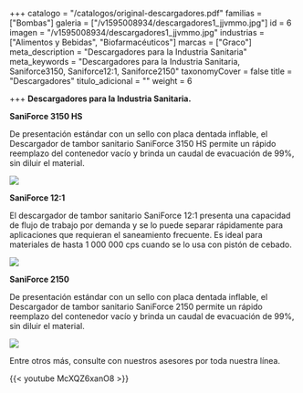 +++
catalogo = "/catalogos/original-descargadores.pdf"
familias = ["Bombas"]
galeria = ["/v1595008934/descargadores1_jjvmmo.jpg"]
id = 6
imagen = "/v1595008934/descargadores1_jjvmmo.jpg"
industrias = ["Alimentos y Bebidas", "Biofarmacéuticos"]
marcas = ["Graco"]
meta_description = "Descargadores para la Industria Sanitaria"
meta_keywords = "Descargadores para la Industria Sanitaria, Saniforce3150, Saniforce12:1, Saniforce2150"
taxonomyCover = false
title = "Descargadores"
titulo_adicional = ""
weight = 6

+++
**Descargadores para la Industria Sanitaria.**

**SaniForce 3150 HS**

De presentación estándar con un sello con placa dentada inflable, el Descargador de tambor sanitario SaniForce 3150 HS permite un rápido reemplazo del contenedor vacío y brinda un caudal de evacuación de 99%, sin diluir el material.

![](https://res.cloudinary.com/novatec/v1595008634/descargador_w1wukp.jpg)

**SaniForce 12:1**

El descargador de tambor sanitario SaniForce 12:1 presenta una capacidad de flujo de trabajo por demanda y se lo puede separar rápidamente para aplicaciones que requieran el saneamiento frecuente. Es ideal para materiales de hasta 1 000 000 cps cuando se lo usa con pistón de cebado.

![](https://res.cloudinary.com/novatec/v1595008762/12.1_k8dvip.jpg)

**SaniForce 2150**

De presentación estándar con un sello con placa dentada inflable, el Descargador de tambor sanitario SaniForce 2150 permite un rápido reemplazo del contenedor vacío y brinda un caudal de evacuación de 99%, sin diluir el material.

![](https://res.cloudinary.com/novatec/v1595008826/1250_zm1gy0.jpg)

Entre otros más, consulte con nuestros asesores por toda nuestra línea.

{{< youtube McXQZ6xanO8 >}}